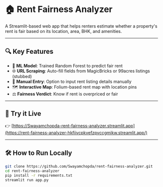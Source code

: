 # 🏠 Rent Fairness Analyzer

A Streamlit-based web app that helps renters estimate whether a property's rent is fair based on its location, area, BHK, and amenities.

---

## 🔍 Key Features

- 🧠 **ML Model**: Trained Random Forest to predict fair rent
- 🌐 **URL Scraping**: Auto-fill fields from MagicBricks or 99acres listings (stubbed)
- 📌 **Manual Entry**: Option to input rent listing details manually
- 🗺️ **Interactive Map**: Folium-based rent map with location pins
- ⚖️ **Fairness Verdict**: Know if rent is overpriced or fair

---

## 🚀 Try it Live 

👉 [https://Swayamchopda-rent-fairness-analyzer.streamlit.app](https://rent-fairness-analyzer-hkfiivcpkvefzpvccgmikw.streamlit.app/)

---

## 🛠️ How to Run Locally

```bash
git clone https://github.com/Swayamchopda/rent-fairness-analyzer.git
cd rent-fairness-analyzer
pip install -r requirements.txt
streamlit run app.py
